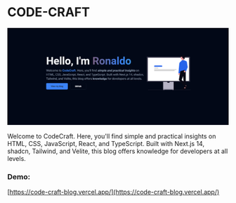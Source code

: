 # CODE-CRAFT

![code-craft](code-craft.png)

Welcome to CodeCraft. Here, you'll find simple and practical insights on HTML, CSS, JavaScript, React, and TypeScript. Built with Next.js 14, shadcn, Tailwind, and Velite, this blog offers knowledge for developers at all levels.

### Demo:

[https://code-craft-blog.vercel.app/](https://code-craft-blog.vercel.app/)
